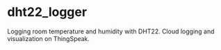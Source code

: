 # dht22_logger
Logging room temperature and humidity with DHT22. Cloud logging and visualization on ThingSpeak.
